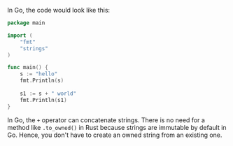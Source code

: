  In Go, the code would look like this:

```go
package main

import (
	"fmt"
	"strings"
)

func main() {
	s := "hello"
	fmt.Println(s)
    
	s1 := s + " world"
	fmt.Println(s1)
}
```

In Go, the `+` operator can concatenate strings. There is no need for a method like `.to_owned()` in Rust because strings are immutable by default in Go. Hence, you don't have to create an owned string from an existing one.
